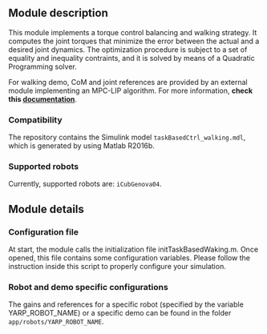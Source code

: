 ## Module description

This module implements a torque control balancing and walking strategy. It computes the joint torques that minimize the error between the actual and a desired joint dynamics. The optimization procedure is subject to a set of equality and inequality contraints, and it is solved by means of a Quadratic Programming solver.

For walking demo, CoM and joint references are provided by an external module implementing an MPC-LIP algorithm. For more information, **check this [documentation](https://github.com/loc2/component_wholebody-teleoperation/blob/master/doc/how_to_run_torqueWalking_simulations.md)**.

### Compatibility

The repository contains the Simulink model `taskBasedCtrl_walking.mdl`, which is generated by using Matlab R2016b.

### Supported robots

Currently, supported robots are: `iCubGenova04`.

## Module details

### Configuration file

At start, the module calls the initialization file initTaskBasedWaking.m. Once opened, this file contains some configuration variables. Please follow the instruction inside this script to properly configure your simulation.

### Robot and demo specific configurations

The gains and references for a specific robot (specified by the variable YARP_ROBOT_NAME) or a specific demo can be found in the folder `app/robots/YARP_ROBOT_NAME`.

